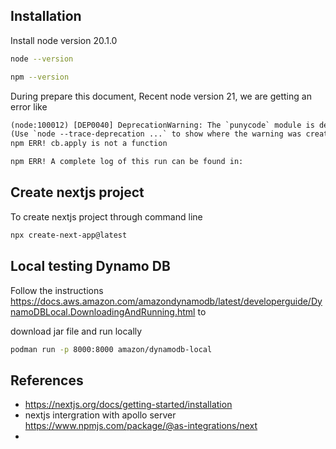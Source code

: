 ## Installation

Install node version 20.1.0

```bash
node --version
```

```bash
npm --version
```

During prepare this document, Recent node version 21, we are getting an error
like

```txt
(node:100012) [DEP0040] DeprecationWarning: The `punycode` module is deprecated. Please use a userland alternative instead.
(Use `node --trace-deprecation ...` to show where the warning was created)
npm ERR! cb.apply is not a function

npm ERR! A complete log of this run can be found in:
```

## Create nextjs project

To create nextjs project through command line

```bash
npx create-next-app@latest
```

## Local testing Dynamo DB

Follow the instructions
https://docs.aws.amazon.com/amazondynamodb/latest/developerguide/DynamoDBLocal.DownloadingAndRunning.html
to

download jar file and run locally

```bash
podman run -p 8000:8000 amazon/dynamodb-local
```

## References

- https://nextjs.org/docs/getting-started/installation
- nextjs intergration with apollo server  https://www.npmjs.com/package/@as-integrations/next
-

